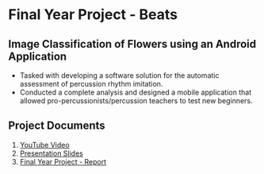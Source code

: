 # Final Year Project - Beats

## Image Classification of Flowers using an Android Application
- Tasked with developing a software solution for the automatic assessment of percussion rhythm imitation.
- Conducted a complete analysis and designed a mobile application that allowed pro-percussionists/percussion teachers to test new beginners.

## Project Documents
1. [YouTube Video](https://youtu.be/dHiK03BskPE)
2. [Presentation Slides]()
3. [Final Year Project - Report]()
